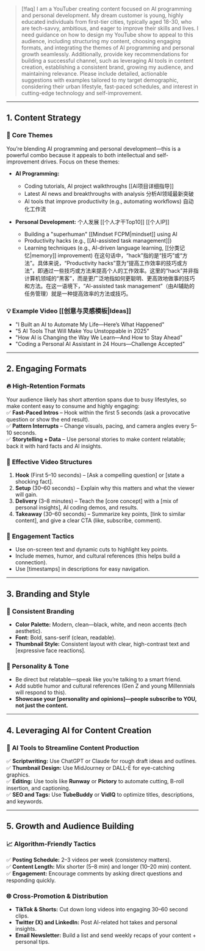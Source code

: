 > [!faq]
> I am a YouTuber creating content focused on AI programming and personal development. My dream customer is young, highly educated individuals from first-tier cities, typically aged 18-30, who are tech-savvy, ambitious, and eager to improve their skills and lives. I need guidance on how to design my YouTube show to appeal to this audience, including structuring my content, choosing engaging formats, and integrating the themes of AI programming and personal growth seamlessly. Additionally, provide key recommendations for building a successful channel, such as leveraging AI tools in content creation, establishing a consistent brand, growing my audience, and maintaining relevance. Please include detailed, actionable suggestions with examples tailored to my target demographic, considering their urban lifestyle, fast-paced schedules, and interest in cutting-edge technology and self-improvement.



---

## **1. Content Strategy**

### 🎯 **Core Themes**

You’re blending AI programming and personal development—this is a powerful combo because it appeals to both intellectual and self-improvement drives. Focus on these themes:

- **AI Programming:**
    
    - Coding tutorials, AI project walkthroughs [[AI项目详细指导]] 
    - Latest AI news and breakthroughs with analysis 分析AI领域最新突破
    - AI tools that improve productivity (e.g., automating workflows) 自动化工作流
- **Personal Development:** 个人发展 [[个人才干Top10]] [[个人IP]]
    
    - Building a "superhuman" [[Mindset FCPM|mindset]] using AI 
    - Productivity hacks (e.g., [[AI-assisted task management]])
    - Learning techniques (e.g., AI-driven language learning, [[分类记忆|memory]] improvement)
在这句话中，“hack”指的是“技巧”或“方法”。具体来说，“Productivity hacks”意为“提高工作效率的技巧或方法”，即通过一些技巧或方法来提高个人的工作效率。这里的“hack”并非指计算机领域的“黑客”，而是更广泛地指如何更聪明、更高效地做事的技巧和方法。在这一语境下，“Al-assisted task management”（由AI辅助的任务管理）就是一种提高效率的方法或技巧。
### 💡 **Example Video [[创意与灵感模板|Ideas]]**

- "I Built an AI to Automate My Life—Here’s What Happened"
- "5 AI Tools That Will Make You Unstoppable in 2025"
- "How AI is Changing the Way We Learn—And How to Stay Ahead"
- "Coding a Personal AI Assistant in 24 Hours—Challenge Accepted"

---

## **2. Engaging Formats**

### 🔥 **High-Retention Formats**

Your audience likely has short attention spans due to busy lifestyles, so make content easy to consume and highly engaging:  
✅ **Fast-Paced Intros** – Hook within the first 5 seconds (ask a provocative question or show the end result).  
✅ **Pattern Interrupts** – Change visuals, pacing, and camera angles every 5–10 seconds.  
✅ **Storytelling + Data** – Use personal stories to make content relatable; back it with hard facts and AI insights.

### 🚀 **Effective Video Structures**

1. **Hook** (First 5–10 seconds) – [Ask a compelling question] or [state a shocking fact].
2. **Setup** (30–60 seconds) – Explain why this matters and what the viewer will gain.
3. **Delivery** (3–8 minutes) – Teach the [core concept] with a [mix of personal insights], AI coding demos, and results.
4. **Takeaway** (30–60 seconds) – Summarize key points, [link to similar content], and give a clear CTA (like, subscribe, comment).

### 🎥 **Engagement Tactics**

- Use on-screen text and dynamic cuts to highlight key points.
- Include memes, humor, and cultural references (this helps build a connection).
- Use [timestamps] in descriptions for easy navigation.

---

## **3. Branding and Style**

### 🎯 **Consistent Branding**

- **Color Palette:** Modern, clean—black, white, and neon accents (tech aesthetic).
- **Font:** Bold, sans-serif (clean, readable).
- **Thumbnail Style:** Consistent layout with clear, high-contrast text and [expressive face reactions].

### 🎯 **Personality & Tone**

- Be direct but relatable—speak like you’re talking to a smart friend.
- Add subtle humor and cultural references (Gen Z and young Millennials will respond to this).
- **Showcase your [personality and opinions]—people subscribe to YOU, not just the content.**

---

## **4. Leveraging AI for Content Creation**

### 🤖 **AI Tools to Streamline Content Production**

✅ **Scriptwriting:** Use ChatGPT or Claude for rough draft ideas and outlines.  
✅ **Thumbnail Design:** Use MidJourney or DALL-E for eye-catching graphics.  
✅ **Editing:** Use tools like **Runway** or **Pictory** to automate cutting, B-roll insertion, and captioning.  
✅ **SEO and Tags:** Use **TubeBuddy** or **VidIQ** to optimize titles, descriptions, and keywords.

---

## **5. Growth and Audience Building**

### 📈 **Algorithm-Friendly Tactics**

✅ **Posting Schedule:** 2–3 videos per week (consistency matters).  
✅ **Content Length:** Mix shorter (5–8 min) and longer (10–20 min) content.  
✅ **Engagement:** Encourage comments by asking direct questions and responding quickly.

### 🌐 **Cross-Promotion & Distribution**

- **TikTok & Shorts:** Cut down long videos into engaging 30–60 second clips.
- **Twitter (X) and LinkedIn:** Post AI-related hot takes and personal insights.
- **Email Newsletter:** Build a list and send weekly recaps of your content + personal tips.
